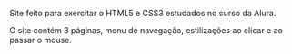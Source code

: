 Site feito para exercitar o HTML5 e CSS3 estudados no curso da Alura.

O site contém 3 páginas, menu de navegação, estilizações ao clicar e  ao passar o mouse.
